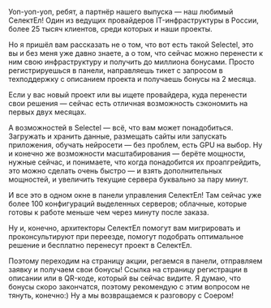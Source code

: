 Уоп-уоп-уоп, ребят, а партнёр нашего выпуска — наш любимый СелектЕл! Один из ведущих провайдеров IT-инфраструктуры в России, более 25 тысяч клиентов, среди которых и наши проекты.

Но я пришёл вам рассказать не о том, что вот есть такой Selectel, это вы и без меня уже давно знаете, а о том, что сейчас можно перенести к ним свою инфраструктуру и получить до миллиона бонусами. Просто регистрируешься в панели, направляешь тикет с запросом в техподдержку с описанием проекта и получаешь бонусы на 2 месяца.

Если у вас новый проект или вы ищете провайдера, куда перенести свои решения — сейчас есть отличная возможность сэкономить на первых двух месяцах. 

А возможностей в Selectel — всё, что вам может понадобиться. Загружать и хранить данные, размещать сайты или запускать приложения, обучать нейросети — без проблем, есть GPU на выбор. Ну и конечно же возможности масштабирования — берёте мощности, нужные сейчас, и понимаете, что когда понадобится их проапгрейдить, это можно сделать очень быстро — и взять дополнительных мощностей, и увеличить текущие сервера буквально за пару минут.

И все это в одном окне в панели управления СелектЕл! Там сейчас уже более 100 конфигураций выделенных серверов; облачные, которые готовы к работе меньше чем через минуту после заказа.

Ну и, конечно, архитекторы СелектЕл помогут вам мигрировать и проконсультируют при переезде, помогут подобрать оптимальное решение и бесплатно перенесут проект в СелектЕл.

Поэтому переходим на страницу акции, регаемся в панели, отправляем заявку и получаем свои бонусы! Ссылка на страницу регистрации в описании или в QR-коде, который вы сейчас видите. Я думаю, что бонусы скоро закончатся, поэтому рекомендую с этим вопросом не тянуть, конечно:) Ну а мы возвращаемся к разговору с Соером!